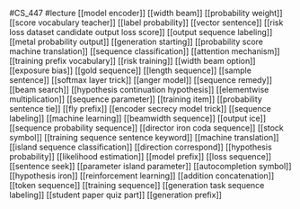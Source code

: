 #CS_447
#lecture
[[model encoder]]
[[width beam]]
[[probability weight]]
[[score vocabulary teacher]]
[[label probability]]
[[vector sentence]]
[[risk loss dataset candidate output loss score]]
[[output sequence labeling]]
[[metal probability output]]
[[generation starting]]
[[probability score machine translation]]
[[sequence classification]]
[[attention mechanism]]
[[training prefix vocabulary]]
[[risk training]]
[[width beam option]]
[[exposure bias]]
[[gold sequence]]
[[length sequence]]
[[sample sentence]]
[[softmax layer trick]]
[[anger model]]
[[sequence remedy]]
[[beam search]]
[[hypothesis continuation hypothesis]]
[[elementwise multiplication]]
[[sequence parameter]]
[[training item]]
[[probability sentence tie]]
[[fly prefix]]
[[encoder secrecy model trick]]
[[sequence labeling]]
[[machine learning]]
[[beamwidth sequence]]
[[output ice]]
[[sequence probability sequence]]
[[director iron coda sequence]]
[[stock symbol]]
[[training sequence sentence keyword]]
[[machine translation]]
[[island sequence classification]]
[[direction correspond]]
[[hypothesis probability]]
[[likelihood estimation]]
[[model prefix]]
[[loss sequence]]
[[sentence seek]]
[[parameter island parameter]]
[[autocompletion symbol]]
[[hypothesis iron]]
[[reinforcement learning]]
[[addition concatenation]]
[[token sequence]]
[[training sequence]]
[[generation task sequence labeling]]
[[student paper quiz part]]
[[generation prefix]]
